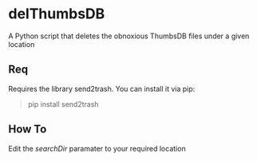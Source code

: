 # delThumbsDB
A Python script that deletes the obnoxious ThumbsDB files under a given location

## Req
Requires the library send2trash.
You can install it via pip: 

> pip install send2trash

## How To
Edit the *searchDir* paramater to your required location
